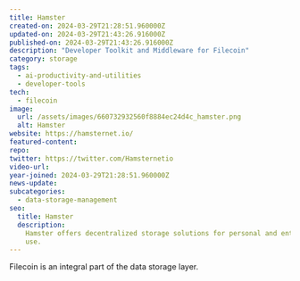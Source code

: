 ```yaml
---
title: Hamster
created-on: 2024-03-29T21:28:51.960000Z
updated-on: 2024-03-29T21:43:26.916000Z
published-on: 2024-03-29T21:43:26.916000Z
description: "Developer Toolkit and Middleware for Filecoin"
category: storage
tags:
  - ai-productivity-and-utilities
  - developer-tools
tech:
  - filecoin
image:
  url: /assets/images/660732932560f8884ec24d4c_hamster.png
  alt: Hamster
website: https://hamsternet.io/
featured-content:
repo:
twitter: https://twitter.com/Hamsternetio
video-url:
year-joined: 2024-03-29T21:28:51.960000Z
news-update:
subcategories:
  - data-storage-management
seo:
  title: Hamster
  description:
    Hamster offers decentralized storage solutions for personal and enterprise
    use.
---
```


Filecoin is an integral part of the data storage layer.
